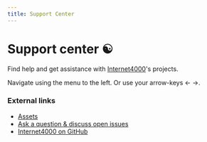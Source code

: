 ```yaml
---
title: Support Center
---
```


# Support center ☯

Find help and get assistance with <a href="https://internet4000.com">Internet4000</a>'s projects.

Navigate using the menu to the left. Or use your arrow-keys &larr; &rarr;.

<h3>External links</h3>

- <a href="https://assets.internet4000.com">Assets</a>
- <a href="https://github.com/internet4000/support-center/issues">Ask a question &amp; discuss open issues</a>
- <a href="https://github.com/internet4000">Internet4000 on GitHub</a>
